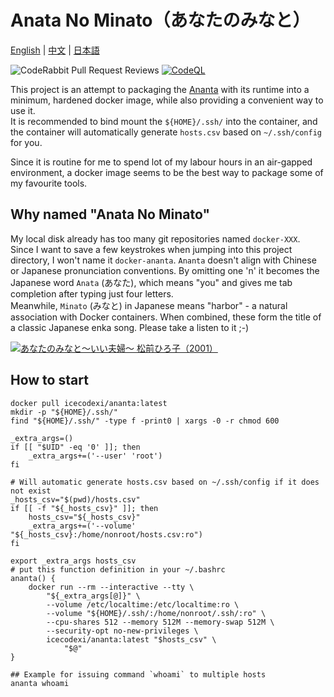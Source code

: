 # Anata No Minato（あなたのみなと）

[English](README.md) | [中文](README_zh-Hans.md) | [日本語](README_ja.md)  
  
![CodeRabbit Pull Request Reviews](https://img.shields.io/coderabbit/prs/github/IceCodeNew/anata-no-minato?utm_source=oss&utm_medium=github&utm_campaign=IceCodeNew%2Fanata-no-minato&labelColor=171717&color=FF570A&link=https%3A%2F%2Fcoderabbit.ai&label=CodeRabbit+Reviews)
[![CodeQL](https://github.com/IceCodeNew/anata-no-minato/actions/workflows/github-code-scanning/codeql/badge.svg)](https://github.com/IceCodeNew/anata-no-minato/actions/workflows/github-code-scanning/codeql)
  
This project is an attempt to packaging the [Ananta](https://github.com/cwt/ananta) with its runtime into a minimum, hardened docker image, while also providing a convenient way to use it.  
It is recommended to bind mount the `${HOME}/.ssh/` into the container, and the container will automatically generate `hosts.csv` based on `~/.ssh/config` for you.  
  
Since it is routine for me to spend lot of my labour hours in an air-gapped environment, a docker image seems to be the best way to package some of my favourite tools.  

## Why named "Anata No Minato"

My local disk already has too many git repositories named `docker-XXX`. Since I want to save a few keystrokes when jumping into this project directory, I won't name it `docker-ananta`.
`Ananta` doesn't align with Chinese or Japanese pronunciation conventions. By omitting one 'n' it becomes the Japanese word `Anata` (あなた), which means "you" and gives me tab completion after typing just four letters.  
Meanwhile, `Minato` (みなと) in Japanese means "harbor" - a natural association with Docker containers. When combined, these form the title of a classic Japanese enka song. Please take a listen to it ;-)  
  
[![あなたのみなと～いい夫婦～ 松前ひろ子（2001）](https://i.ytimg.com/vi/sCRvjlTX8Fw/maxresdefault.jpg)](https://youtu.be/sCRvjlTX8Fw)

## How to start

```shell
docker pull icecodexi/ananta:latest
mkdir -p "${HOME}/.ssh/"
find "${HOME}/.ssh/" -type f -print0 | xargs -0 -r chmod 600

_extra_args=()
if [[ "$UID" -eq '0' ]]; then
    _extra_args+=('--user' 'root')
fi

# Will automatic generate hosts.csv based on ~/.ssh/config if it does not exist
_hosts_csv="$(pwd)/hosts.csv"
if [[ -f "${_hosts_csv}" ]]; then
    hosts_csv="${_hosts_csv}"
    _extra_args+=('--volume' "${_hosts_csv}:/home/nonroot/hosts.csv:ro")
fi

export _extra_args hosts_csv
# put this function definition in your ~/.bashrc
ananta() {
    docker run --rm --interactive --tty \
        "${_extra_args[@]}" \
        --volume /etc/localtime:/etc/localtime:ro \
        --volume "${HOME}/.ssh/:/home/nonroot/.ssh/:ro" \
        --cpu-shares 512 --memory 512M --memory-swap 512M \
        --security-opt no-new-privileges \
        icecodexi/ananta:latest "$hosts_csv" \
            "$@"
}

## Example for issuing command `whoami` to multiple hosts
ananta whoami
```
